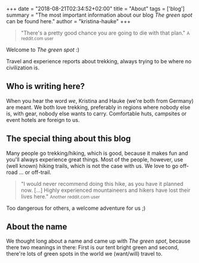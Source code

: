 +++
date = "2018-08-21T02:34:52+02:00"
title = "About"
tags = ['blog']
summary = "The most important information about our blog *The green spot* can be found here."
author = "kristina-hauke"
+++
> "There's a pretty good chance you are going to die with that plan."
> <small>A reddit.com user</small>

Welcome to _The green spot_ :)

Travel and experience reports about trekking, always trying to be where no civilization is.

## Who is writing here?
When you hear the word *we*, Kristina and Hauke (we're both from Germany) are meant. We both love trekking, preferably in regions where nobody else is, with gear, nobody else wants to carry. Comfortable huts, campsites or event hotels are foreign to us.

## The special thing about this blog
Many people go trekking/hiking, which is good, because it makes fun and you'll always experience great things. Most of the people, however, use (well known) hiking trails, which is not the case with us. We love to go off-road ... or off-trail.

> "I would never recommend doing this hike, as you have it planned now. [...] Highly experienced mountaineers and hikers have lost their lives here."
> <small>Another reddit.com user</small>

Too dangerous for others, a welcome adventure for us ;)

## About the name
We thought long about a name and came up with *The green spot*, because there two meanings in there: First is our tent bright green and second, there're lots of green spots in the world we (want/will) travel to.
